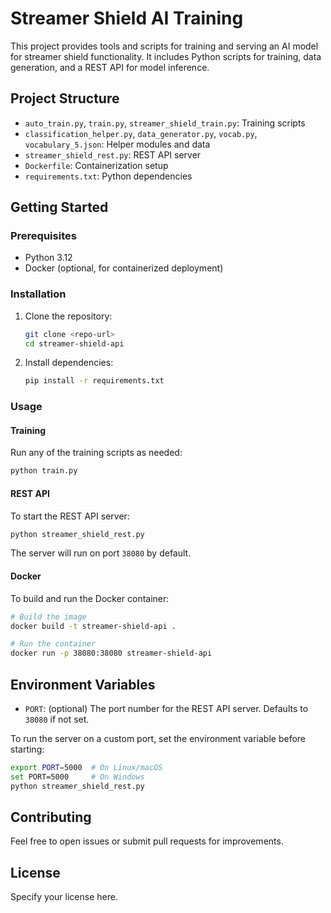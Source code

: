 # Streamer Shield AI Training

This project provides tools and scripts for training and serving an AI model for streamer shield functionality. It includes Python scripts for training, data generation, and a REST API for model inference.

## Project Structure
- `auto_train.py`, `train.py`, `streamer_shield_train.py`: Training scripts
- `classification_helper.py`, `data_generator.py`, `vocab.py`, `vocabulary_5.json`: Helper modules and data
- `streamer_shield_rest.py`: REST API server
- `Dockerfile`: Containerization setup
- `requirements.txt`: Python dependencies

## Getting Started

### Prerequisites
- Python 3.12
- Docker (optional, for containerized deployment)

### Installation
1. Clone the repository:
   ```sh
   git clone <repo-url>
   cd streamer-shield-api
   ```
2. Install dependencies:
   ```sh
   pip install -r requirements.txt
   ```

### Usage
#### Training
Run any of the training scripts as needed:
```sh
python train.py
```

#### REST API
To start the REST API server:
```sh
python streamer_shield_rest.py
```
The server will run on port `38080` by default.

#### Docker
To build and run the Docker container:
```sh
# Build the image
docker build -t streamer-shield-api .

# Run the container
docker run -p 38080:38080 streamer-shield-api
```

## Environment Variables
- `PORT`: (optional) The port number for the REST API server. Defaults to `38080` if not set.

To run the server on a custom port, set the environment variable before starting:
```sh
export PORT=5000  # On Linux/macOS
set PORT=5000     # On Windows
python streamer_shield_rest.py
```

## Contributing
Feel free to open issues or submit pull requests for improvements.

## License
Specify your license here.
